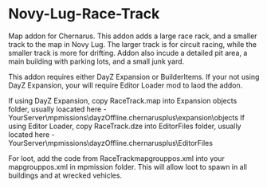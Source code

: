 # Novy-Lug-Race-Track

Map addon for Chernarus. 
This addon adds a large race rack, and a smaller track to the map in Novy Lug. 
The larger track is for circuit racing, while the smaller track is more for drifting.
Addon also incude a detailed pit area, a main building with parking lots, and a small junk yard.

This addon requires either DayZ Expansion or BuilderItems.
If your not using DayZ Expansion, your will require Editor Loader mod to laod the addon.

If using DayZ Expansion, copy RaceTrack.map into Expansion objects folder, usually loacated here - YourServer\mpmissions\dayzOffline.chernarusplus\expansion\objects
If using Editor Loader, copy RaceTrack.dze into EditorFiles folder, usually located here - YourServer\mpmissions\dayzOffline.chernarusplus\EditorFiles

For loot, add the code from RaceTrackmapgrouppos.xml into your mapgrouppos.xml in mpmission folder.
This will allow loot to spawn in all buildings and at wrecked vehicles.
